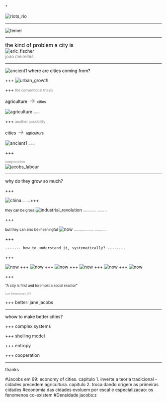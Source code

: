 .
---

![riots_rio](https://www.youtube.com/embed/FZURP0vPhB4?ecver=2)

---

![temer](pics/temer.jpg)

---
<span style="color:black; font-size: 1.2em;">the kind of problem a city is</span>
<br>
![eric_fischer](pics/erichfischer.jpg)
<br>
<span style="color:gray; font-size: 1em;">joao meirelles</span>

---
![ancient1](pics/ancient2_nasa.jpg)
<span style="color:black; font-size: 1em;">where are cities coming from?</span>
<br>

+++
![urban_growth](https://www.youtube.com/embed/cBi7v2HwcJ0?ecver=2)

+++
<span style="color:grey; font-size: 0.8em;">the conventional thesis</span>
<br>


<span style="color:black; font-size: 1em;">agriculture</span><span style="color:grey; font-size: 1.5em;">   ->   </span><span style="color:black; font-size: 0.8em;">cities</span>

![agriculture](pics/agriculture.jpg)
<span style="color:grey; font-size: 0.3em;">   egypt nile  </span>


+++
<span style="color:grey; font-size: 0.8em;">another possibility</span>
<br>

<span style="color:black; font-size: 1em;">cities</span><span style="color:grey; font-size: 1.5em;">   ->   </span><span style="color:black; font-size: 0.8em;">agriculture</span>

![ancient1](pics/catal_map_1964.png)
<span style="color:grey; font-size: 0.3em;">   çatalhöyük  </span>

+++

<span style="color:grey; font-size: 0.8em;">cooperation</span>
<br>
![jacobs_labour](pics/jacobs_labour.jpg)

---

<span style="color:black; font-size: 1em;">why do they grow so much?</span>
<br>

+++

![china](pics/china.jpg)
<span style="color:grey; font-size: 0.3em;">   yiwu / china   </span>
+++

<span style="color:black; font-size: 0.8em;">they can be gross</span>
![industrial_revolution](pics/industrial_revolution.jpg)
<span style="color:grey; font-size: 0.3em;">   industrial revoluction - manchester / uk   </span>

+++

<span style="color:black; font-size: 0.8em;">but they can also be meaningful</span>
![now](pics/now.jpg)
<span style="color:grey; font-size: 0.3em;">   national organization for women - washington dc / us   </span>

+++

	------- how to understand it, systematically? --------


+++

![now](pics/scaling_mamals.png)
+++
![now](pics/scaling_mamals.png)
+++
![now](pics/scaling_spatial.png)
+++
![now](pics/scaling_metrics.png)
+++
![now](pics/scaling_temporal_us.png)
+++
![now](pics/scaling_temporal_mexico.png)

+++

<span style="color:black; font-size: 0.8em;">"A city is first and foremost a social reactor"</span>

<span style="color:grey; font-size: 0.6em;">Luis Bettencourt, SFI</span>


+++
better: jane jacobs

---

<span style="color:black; font-size: 1em;">whow to make better cities?</span>
<br>

+++
complex systems

+++
shelling model

+++
entropy

+++
cooperation

---
thanks


#Jacobs em 69: economy of cities. 
	capitulo 1. inverte a teoria tradicional - cidades precedem agricultura.
	capitulo 2. troca dando origem as primeiras cidades 
#economia das cidades evoluem por escal e especializacao: os fenomenos co-existem 
#Densidade jacobs:z
#
#